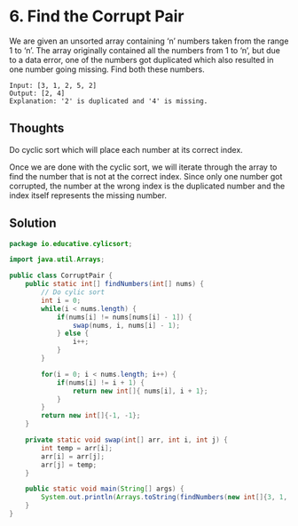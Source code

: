 # 6. Find the Corrupt Pair

We are given an unsorted array containing ‘n’ numbers taken from the range 1 to ‘n’. The array originally contained all the numbers from 1 to ‘n’, but due to a data error, one of the numbers got duplicated which also resulted in one number going missing. Find both these numbers.

    Input: [3, 1, 2, 5, 2]
    Output: [2, 4]
    Explanation: '2' is duplicated and '4' is missing.

## Thoughts
Do cyclic sort which will place each number at its correct index. 

Once we are done with the cyclic sort, we will iterate through the array to find the number that is not at the correct index. Since only one number got corrupted, the number at the wrong index is the duplicated number and the index itself represents the missing number.

## Solution

```java
package io.educative.cylicsort;

import java.util.Arrays;

public class CorruptPair {
    public static int[] findNumbers(int[] nums) {
        // Do cylic sort
        int i = 0;
        while(i < nums.length) {
            if(nums[i] != nums[nums[i] - 1]) {
                swap(nums, i, nums[i] - 1);
            } else {
                i++;
            }
        }

        for(i = 0; i < nums.length; i++) {
            if(nums[i] != i + 1) {
                return new int[]{ nums[i], i + 1};
            }
        }
        return new int[]{-1, -1};
    }

    private static void swap(int[] arr, int i, int j) {
        int temp = arr[i];
        arr[i] = arr[j];
        arr[j] = temp;
    }

    public static void main(String[] args) {
        System.out.println(Arrays.toString(findNumbers(new int[]{3, 1, 2, 5, 2})));
    }
}
```